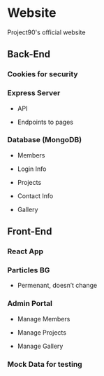 # Website

Project90's official website

## Back-End

### Cookies for security

### Express Server

- API

- Endpoints to pages

### Database (MongoDB)

- Members

- Login Info

- Projects

- Contact Info

- Gallery

## Front-End

### React App

### Particles BG

- Permenant, doesn’t change

### Admin Portal

- Manage Members

- Manage Projects

- Manage Gallery

### Mock Data for testing
